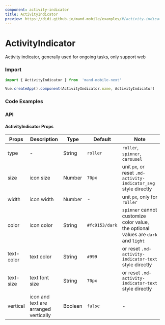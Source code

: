 ```yaml
---
component: activity-indicator
title: ActivityIndicator
preview: https://didi.github.io/mand-mobile/examples/#/activity-indicator
---
```


# ActivityIndicator


Activity indicator, generally used for ongoing tasks, only support web

### Import

```javascript
import { ActivityIndicator } from  'mand-mobile-next'

Vue.createApp().component(ActivityIndicator.name, ActivityIndicator)
```

### Code Examples

<demo-wrapper
  src="src/packages/activity-indicator/demo"
/>

<!-- DEMO -->

### API

#### ActivityIndicator Props
|Props | Description | Type | Default | Note|
|------|------|------|------|------|
|type|-|String|`roller`|`roller`, `spinner`, `carousel`|
|size|icon size|Number|`70px`|unit `px`, or reset `.md-activity-indicator_svg` style directly|
|width|icon width|Number|-|unit `px`, only for `roller`|
|color|icon color|String|`#fc9153/dark`|`spinner` cannot customize color value, the optional values are `dark` and `light`|
|text-color|text color|String|`#999`|or reset `.md-activity-indicator-text` style directly|
|text-size|text font size|String|`70px`|or reset `.md-activity-indicator-text` style directly|
|vertical|icon and text are arranged vertically|Boolean|`false`|-|